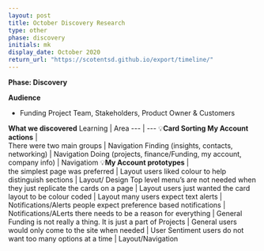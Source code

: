 ```yaml
---
layout: post
title: October Discovery Research
type: other
phase: discovery
initials: mk
display_date: October 2020
return_url: "https://scotentsd.github.io/export/timeline/"
---
```



**Phase: Discovery**

**Audience**
- Funding Project Team, Stakeholders, Product Owner & Customers

**What we discovered**
Learning | Area
--- | ---
💡**Card Sorting My Account actions** |  	
  There were two main groups 	| Navigation
  Finding (insights, contacts, networking)	| Navigation
  Doing (projects, finance/Funding, my account, company info)	| Navigatiom
💡**My Account prototypes** |   	
  the simplest page was preferred	| Layout
  users liked colour to help distinguish sections	| Layout/ Design
  Top level menu’s are not needed when they just replicate the cards on a page	| Layout
  users just wanted the card layout to be colour coded	| Layout
  many users expect text alerts	| Notifications/Alerts
  people expect preference based notifications	| Notifications/ALerts
  there needs to be a reason for everything	| General
  Funding is not really a thing. It is just a part of Projects	| General
  users would only come to the site when needed	| User Sentiment
  users do not want too many options at a time	| Layout/Navigation

<!--more-->
